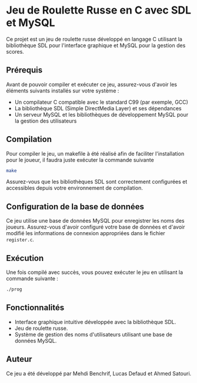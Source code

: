 # Jeu de Roulette Russe en C avec SDL et MySQL

Ce projet est un jeu de roulette russe développé en langage C utilisant la bibliothèque SDL pour l'interface graphique et MySQL pour la gestion des scores.

## Prérequis

Avant de pouvoir compiler et exécuter ce jeu, assurez-vous d'avoir les éléments suivants installés sur votre système :

- Un compilateur C compatible avec le standard C99 (par exemple, GCC)
- La bibliothèque SDL (Simple DirectMedia Layer) et ses dépendances
- Un serveur MySQL et les bibliothèques de développement MySQL pour la gestion des utilisateurs

## Compilation

Pour compiler le jeu, un makefile à été réalisé afin de faciliter l'installation pour le joueur, il faudra juste exécuter la commande suivante

```bash
make
```

Assurez-vous que les bibliothèques SDL sont correctement configurées et accessibles depuis votre environnement de compilation.

## Configuration de la base de données

Ce jeu utilise une base de données MySQL pour enregistrer les noms des joueurs. Assurez-vous d'avoir configuré votre base de données et d'avoir modifié les informations de connexion appropriées dans le fichier `register.c`.

## Exécution

Une fois compilé avec succès, vous pouvez exécuter le jeu en utilisant la commande suivante :

```bash
./prog
```

## Fonctionnalités

- Interface graphique intuitive développée avec la bibliothèque SDL.
- Jeu de roulette russe.
- Système de gestion des noms d'utilisateurs utilisant une base de données MySQL.

## Auteur

Ce jeu a été développé par Mehdi Benchrif, Lucas Defaud et Ahmed Satouri.
